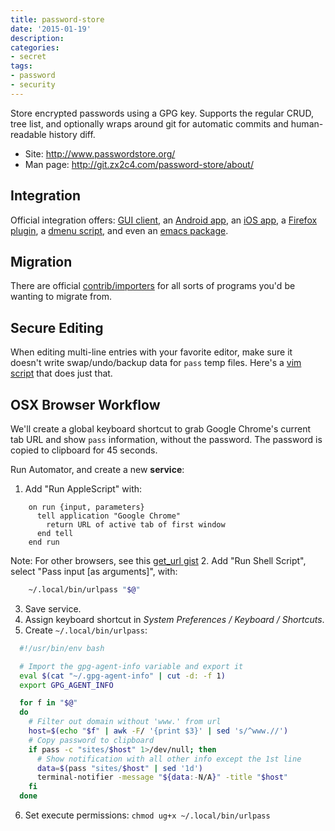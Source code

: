 ```yaml
---
title: password-store
date: '2015-01-19'
description:
categories:
- secret
tags:
- password
- security
---
```


Store encrypted passwords using a GPG key. Supports the regular CRUD,
tree list, and optionally wraps around git for automatic commits and
human-readable history diff.

- Site: http://www.passwordstore.org/
- Man page: http://git.zx2c4.com/password-store/about/

Integration
---
Official integration offers:
[GUI client], an [Android app], an [iOS app], a [Firefox plugin],
a [dmenu script], and even an [emacs package].

Migration
---
There are official [contrib/importers] for all sorts of programs you'd
be wanting to migrate from.

Secure Editing
---
When editing multi-line entries with your favorite editor, make sure it
doesn't write swap/undo/backup data for `pass` temp files.
Here's a [vim script] that does just that.

OSX Browser Workflow
---
We'll create a global keyboard shortcut to grab Google Chrome's current
tab URL and show `pass` information, without the password. The password
is copied to clipboard for 45 seconds.

Run Automator, and create a new **service**:

1. Add "Run AppleScript" with:
```AppleScript
    on run {input, parameters}
      tell application "Google Chrome"
        return URL of active tab of first window
      end tell
    end run
```
  Note: For other browsers, see this [get_url gist]
2. Add "Run Shell Script", select "Pass input [as arguments]", with:
```sh
    ~/.local/bin/urlpass "$@"
```
3. Save service.
4. Assign keyboard shortcut in _System Preferences / Keyboard / Shortcuts_.
5. Create `~/.local/bin/urlpass`:
```sh
  #!/usr/bin/env bash

  # Import the gpg-agent-info variable and export it
  eval $(cat "~/.gpg-agent-info" | cut -d: -f 1)
  export GPG_AGENT_INFO

  for f in "$@"
  do
    # Filter out domain without 'www.' from url
    host=$(echo "$f" | awk -F/ '{print $3}' | sed 's/^www.//')
    # Copy password to clipboard
    if pass -c "sites/$host" 1>/dev/null; then
      # Show notification with all other info except the 1st line
      data=$(pass "sites/$host" | sed '1d')
      terminal-notifier -message "${data:-N/A}" -title "$host"
    fi
  done
```
6. Set execute permissions: `chmod ug+x ~/.local/bin/urlpass`

[GUI client]: http://ijhack.github.io/qtpass/
[Android app]: https://github.com/zeapo/Android-Password-Store
[iOS app]: https://github.com/rephorm/pass-ios#readme
[Firefox plugin]: https://github.com/jvenant/passff#readme
[dmenu script]: http://git.zx2c4.com/password-store/tree/contrib/dmenu
[emacs package]: http://git.zx2c4.com/password-store/tree/contrib/emacs
[get_url gist]: https://gist.github.com/vitorgalvao/5392178
[contrib/importers]: http://git.zx2c4.com/password-store/tree/contrib/importers
[vim script]: http://git.zx2c4.com/password-store/tree/contrib/vim
